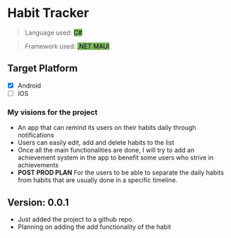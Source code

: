 # Habit Tracker 

> Language used: <mark style="background-color:#7eba63">C#</mark>

> Framework used: <mark style="background-color:#7eba63">.NET MAUI</mark>

## Target Platform
- [x] Android
- [ ] IOS

### My visions for the project
- An app that can remind its users on their habits daily through notifications
- Users can easily edit, add and delete habits to the list
- Once all the main functionalities are done, I will try to add an achievement system in the app to benefit some users who strive in achievements
- **POST PROD PLAN** For the users to be able to separate the daily habits from habits that are usually done in a specific timeline.

## Version: 0.0.1
- Just added the project to a github repo.
- Planning on adding the add functionality of the habit
